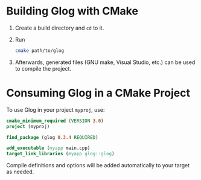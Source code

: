 Building Glog with CMake
========================

1. Create a build directory and `cd` to it.
2. Run
    ```bash
    cmake path/to/glog
    ```

3. Afterwards, generated files (GNU make, Visual Studio, etc.) can be used to
   compile the project.


Consuming Glog in a CMake Project
=================================

To use Glog in your project `myproj`, use:

```cmake
cmake_minimum_required (VERSION 3.0)
project (myproj)

find_package (glog 0.3.4 REQUIRED)

add_executable (myapp main.cpp)
target_link_libraries (myapp glog::glog)
```

Compile definitions and options will be added automatically to your target as
needed.

